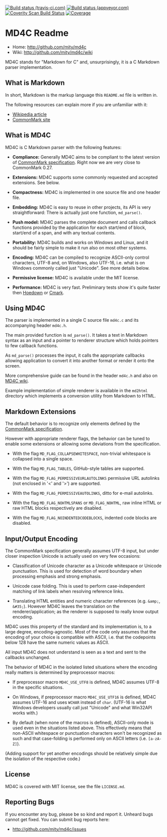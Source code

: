 [![Build status (travis-ci.com)](https://img.shields.io/travis/mity/md4c/master.svg?label=linux%20build)](https://travis-ci.org/mity/md4c)
[![Build status (appveyor.com)](https://img.shields.io/appveyor/ci/mity/md4c/master.svg?label=windows%20build)](https://ci.appveyor.com/project/mity/md4c/branch/master)
[![Coverity Scan Build Status](https://img.shields.io/coverity/scan/mity-md4c.svg)](https://scan.coverity.com/projects/mity-md4c)
[![Coverage](https://img.shields.io/coveralls/mity/md4c/master.svg)](https://coveralls.io/github/mity/md4c)

# MD4C Readme

* Home: http://github.com/mity/md4c
* Wiki: http://github.com/mity/md4c/wiki

MD4C stands for "Markdown for C" and, unsurprisingly, it is a C Markdown parser
implementation.


## What is Markdown

In short, Markdown is the markup language this `README.md` file is written in.

The following resources can explain more if you are unfamiliar with it:
* [Wikipedia article](http://en.wikipedia.org/wiki/Markdown)
* [CommonMark site](http://commonmark.org)


## What is MD4C

MD4C is C Markdown parser with the following features:

* **Compliance:** Generally MD4C aims to be compliant to the latest version of
  [CommonMark specification](http://spec.commonmark.org/). Right now we are
  very close to CommonMark 0.27.

* **Extensions:** MD4C supports some commonly requested and accepted extensions.
  See below.

* **Compactness:** MD4C is implemented in one source file and one header file.

* **Embedding:** MD4C is easy to reuse in other projects, its API is very
  straightforward: There is actually just one function, `md_parse()`.

* **Push model:** MD4C parses the complete document and calls callback
  functions provided by the application for each start/end of block, start/end
  of a span, and with any textual contents.

* **Portability:** MD4C builds and works on Windows and Linux, and it should
  be fairly simple to make it run also on most other systems.

* **Encoding:** MD4C can be compiled to recognize ASCII-only control characters,
  UTF-8 and, on Windows, also UTF-16, i.e. what is on Windows commonly called
  just "Unicode". See more details below.

* **Permissive license:** MD4C is available under the MIT license.

* **Performance:** MD4C is very fast. Preliminary tests show it's quite faster
  then [Hoedown](https://github.com/hoedown/hoedown) or
  [Cmark](https://github.com/jgm/cmark).


## Using MD4C

The parser is implemented in a single C source file `md4c.c` and its
accompanying header `md4c.h`.

The main provided function is `md_parse()`. It takes a text in Markdown syntax
as an input and a pointer to renderer structure which holds pointers to few
callback functions.

As `md_parse()` processes the input, it calls the appropriate callbacks
allowing application to convert it into another format or render it onto
the screen.

More comprehensive guide can be found in the header `md4c.h` and also
on [MD4C wiki](http://github.com/mity/md4c/wiki).

Example implementation of simple renderer is available in the `md2html`
directory which implements a conversion utility from Markdown to HTML.


## Markdown Extensions

The default behavior is to recognize only elements defined by the [CommonMark
specification](http://spec.commonmark.org/).

However with appropriate renderer flags, the behavior can be tuned to enable
some extensions or allowing some deviations from the specification.

 * With the flag `MD_FLAG_COLLAPSEWHITESPACE`, non-trivial whitespace is
   collapsed into a single space.

 * With the flag `MD_FLAG_TABLES`, GitHub-style tables are supported.

 * With the flag `MD_FLAG_PERMISSIVEURLAUTOLINKS` permissive URL autolinks
   (not enclosed in '<' and '>') are supported.

 * With the flag `MD_FLAG_PERMISSIVEAUTOLINKS`, ditto for e-mail autolinks.

 * With the flag `MD_FLAG_NOHTMLSPANS` or `MD_FLAG_NOHTML`, raw inline HTML
   or raw HTML blocks respectively are disabled.

 * With the flag `MD_FLAG_NOINDENTEDCODEBLOCKS`, indented code blocks are
   disabled.


## Input/Output Encoding

The CommonMark specification generally assumes UTF-8 input, but under closer
inspection Unicode is actually used on very few occasions:

  * Classification of Unicode character as a Unicode whitespace or Unicode
    punctuation. This is used for detection of word boundary when processing
    emphasis and strong emphasis.

  * Unicode case folding. This is used to perform case-independent matching
    of link labels when resolving reference links.

  * Translating HTML entities and numeric character references (e.g. `&amp;`,
    `&#35;`). However MD4C leaves the translation on the renderer/application;
    as the renderer is supposed to really know output encoding.

MD4C uses this property of the standard and its implementation is, to a large
degree, encoding-agnostic. Most of the code only assumes that the encoding of
your choice is compatible with ASCII, i.e. that the codepoints below 128 have
the same numeric values as ASCII.

All input MD4C does not understand is seen as a text and sent to the callbacks
unchanged.

The behavior of MD4C in the isolated listed situations where the encoding
really matters is determined by preprocessor macros:

 * If preprocessor macro `MD4C_USE_UTF8` is defined, MD4C assumes UTF-8
   in the specific situations.

 * On Windows, if preprocessor macro `MD4C_USE_UTF16` is defined, MD4C assumes
   UTF-16 and uses `WCHAR` instead of `char`. (UTF-16 is what Windows
   developers usually call just "Unicode" and what Win32API works with.)

 * By default (when none of the macros is defined), ASCII-only mode is used
   even in the situations listed above. This effectively means that non-ASCII
   whitespace or punctuation characters won't be recognized as such and that
   case-folding is performed only on ASCII letters (i.e. `[a-zA-Z]`).

(Adding support for yet another encodings should be relatively simple due
the isolation of the respective code.)


## License

MD4C is covered with MIT license, see the file `LICENSE.md`.


## Reporting Bugs

If you encounter any bug, please be so kind and report it. Unheard bugs cannot
get fixed. You can submit bug reports here:

* http://github.com/mity/md4c/issues
